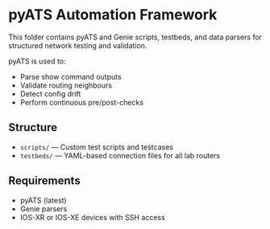 # pyATS Automation Framework

This folder contains pyATS and Genie scripts, testbeds, and data parsers for structured network testing and validation.

pyATS is used to:
- Parse show command outputs
- Validate routing neighbours
- Detect config drift
- Perform continuous pre/post-checks

## Structure
- `scripts/` — Custom test scripts and testcases
- `testbeds/` — YAML-based connection files for all lab routers

## Requirements
- pyATS (latest)
- Genie parsers
- IOS-XR or IOS-XE devices with SSH access
